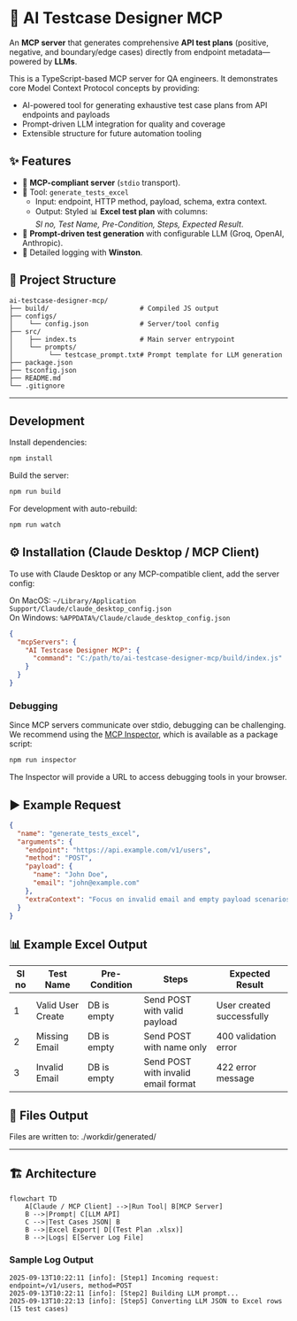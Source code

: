 # 🤖 AI Testcase Designer MCP

An **MCP server** that generates comprehensive **API test plans** (positive, negative, and boundary/edge cases) directly from endpoint metadata—powered by **LLMs**.

This is a TypeScript-based MCP server for QA engineers. It demonstrates core Model Context Protocol concepts by providing:

- AI-powered tool for generating exhaustive test case plans from API endpoints and payloads
- Prompt-driven LLM integration for quality and coverage
- Extensible structure for future automation tooling

## ✨ Features

- 🔌 **MCP-compliant server** (`stdio` transport).  
- 📝 Tool: `generate_tests_excel`  
  - Input: endpoint, HTTP method, payload, schema, extra context.  
  - Output: Styled 📊 **Excel test plan** with columns:  
    *Sl no, Test Name, Pre-Condition, Steps, Expected Result*.  
- 🧠 **Prompt-driven test generation** with configurable LLM (Groq, OpenAI, Anthropic).  
- 📜 Detailed logging with **Winston**. 

## 📂 Project Structure


```plaintext
ai-testcase-designer-mcp/
├── build/                       # Compiled JS output
├── configs/
│    └── config.json             # Server/tool config
├── src/
│    ├── index.ts                # Main server entrypoint
│    └── prompts/
│         └── testcase_prompt.txt# Prompt template for LLM generation
├── package.json
├── tsconfig.json
├── README.md
└── .gitignore
```
---

## Development

Install dependencies:
```bash
npm install
```

Build the server:
```bash
npm run build
```

For development with auto-rebuild:
```bash
npm run watch
```

## ⚙️ Installation (Claude Desktop / MCP Client)

To use with Claude Desktop or any MCP-compatible client, add the server config:

On MacOS: `~/Library/Application Support/Claude/claude_desktop_config.json`  
On Windows: `%APPDATA%/Claude/claude_desktop_config.json`

```json
{
  "mcpServers": {
    "AI Testcase Designer MCP": {
      "command": "C:/path/to/ai-testcase-designer-mcp/build/index.js"
    }
  }
}
```

### Debugging

Since MCP servers communicate over stdio, debugging can be challenging. We recommend using the [MCP Inspector](https://github.com/modelcontextprotocol/inspector), which is available as a package script:

```bash
npm run inspector
```

The Inspector will provide a URL to access debugging tools in your browser.

## ▶️ Example Request

```json
{
  "name": "generate_tests_excel",
  "arguments": {
    "endpoint": "https://api.example.com/v1/users",
    "method": "POST",
    "payload": {
      "name": "John Doe",
      "email": "john@example.com"
    },
    "extraContext": "Focus on invalid email and empty payload scenarios."
  }
}
```

## 📊 Example Excel Output

| Sl no | Test Name         | Pre-Condition | Steps                               | Expected Result           |
|-------|-------------------|---------------|-------------------------------------|---------------------------|
| 1     | Valid User Create | DB is empty   | Send POST with valid payload        | User created successfully |
| 2     | Missing Email     | DB is empty   | Send POST with name only            | 400 validation error      |
| 3     | Invalid Email     | DB is empty   | Send POST with invalid email format | 422 error message         |

## 📂 Files Output

Files are written to: ./workdir/generated/

---

## 🏗️ Architecture

```mermaid
flowchart TD
    A[Claude / MCP Client] -->|Run Tool| B[MCP Server]
    B -->|Prompt| C[LLM API]
    C -->|Test Cases JSON| B
    B -->|Excel Export| D[(Test Plan .xlsx)]
    B -->|Logs| E[Server Log File]
```

### Sample Log Output

```log
2025-09-13T10:22:11 [info]: [Step1] Incoming request: endpoint=/v1/users, method=POST
2025-09-13T10:22:11 [info]: [Step2] Building LLM prompt...
2025-09-13T10:22:13 [info]: [Step5] Converting LLM JSON to Excel rows (15 test cases)
